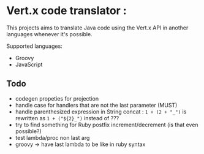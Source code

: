 Vert.x code translator :
========

This projects aims to translate Java code using the Vert.x API in another languages whenever it's possible.

Supported languages:

* Groovy
* JavaScript

## Todo

- codegen propeties for projection
- handle case for handlers that are not the last parameter (MUST)
- handle parenthesized expression in String concat : `1 + (2 + "_")` is rewritten as `1 + ("${2}_")` instead of ???
- try to find something for Ruby postfix increment/decrement (is that even possible?)
- test lambda/proc non last arg
- groovy -> have last lambda to be like in ruby syntax
